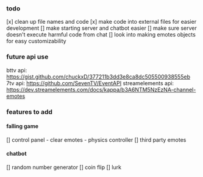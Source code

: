### todo
[x] clean up file names and code
[x] make code into external files for easier development
[] make starting server and chatbot easier 
[] make sure server doesn't execute harmful code from chat
[] look into making emotes objects for easy customizability

### future api use
bttv api: https://gist.github.com/chuckxD/377211b3dd3e8ca8dc505500938555eb
7tv api: https://github.com/SevenTV/EventAPI
streamelements api: https://dev.streamelements.com/docs/kappa/b3A6NTM5NzEzNA-channel-emotes

### features to add
#### falling game
[] control panel
	- clear emotes
	- physics controller
[] third party emotes
#### chatbot
[] random number generator
[] coin flip
[] lurk
